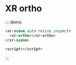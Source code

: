# XR ortho

::: demo

```html
<xr-scene auto-resize inspect>
  <xr-ortho></xr-ortho>
</xr-scene>

<script></script>
```

:::
